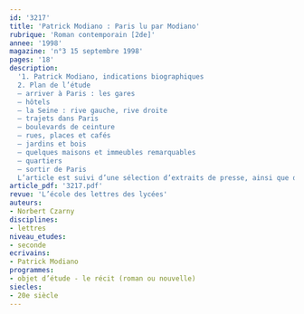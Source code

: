 ```yaml
---
id: '3217'
title: 'Patrick Modiano : Paris lu par Modiano'
rubrique: 'Roman contemporain [2de]'
annee: '1998'
magazine: 'n°3 15 septembre 1998'
pages: '18'
description: 
  '1. Patrick Modiano, indications biographiques
  2. Plan de l’étude
  – arriver à Paris : les gares
  – hôtels
  – la Seine : rive gauche, rive droite
  – trajets dans Paris
  – boulevards de ceinture
  – rues, places et cafés
  – jardins et bois
  – quelques maisons et immeubles remarquables
  – quartiers
  – sortir de Paris
  L’article est suivi d’une sélection d’extraits de presse, ainsi que d’une bibliographie sélective.'
article_pdf: '3217.pdf'
revue: 'L’école des lettres des lycées'
auteurs:
- Norbert Czarny
disciplines:
- lettres
niveau_etudes:
- seconde
ecrivains:
- Patrick Modiano
programmes:
- objet d’étude - le récit (roman ou nouvelle)
siecles:
- 20e siècle
---
```

